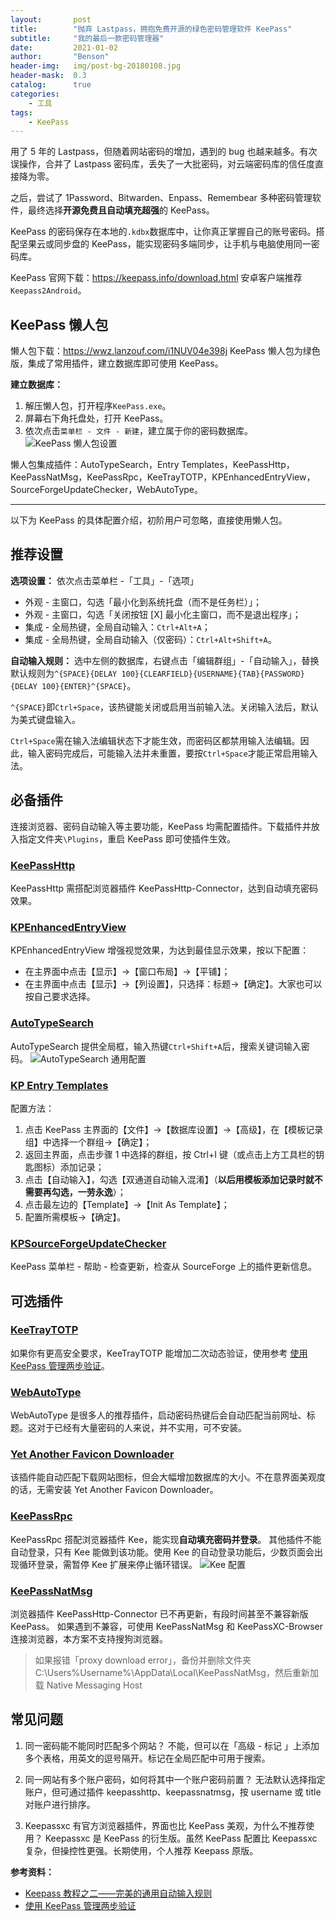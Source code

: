 ```yaml
---
layout:       post
title:        "抛弃 Lastpass，拥抱免费开源的绿色密码管理软件 KeePass"
subtitle:     "我的最后一款密码管理器"
date:         2021-01-02
author:       "Benson"
header-img:   img/post-bg-20180108.jpg
header-mask:  0.3
catalog:      true
categories:
    - 工具
tags: 
    - KeePass
---
```

用了 5 年的 Lastpass，但随着网站密码的增加，遇到的 bug 也越来越多。有次误操作，合并了 Lastpass 密码库，丢失了一大批密码，对云端密码库的信任度直接降为零。

之后，尝试了 1Password、Bitwarden、Enpass、Remembear 多种密码管理软件，最终选择**开源免费且自动填充超强**的 KeePass。

KeePass 的密码保存在本地的`.kdbx`数据库中，让你真正掌握自己的账号密码。搭配坚果云或同步盘的 KeePass，能实现密码多端同步，让手机与电脑使用同一密码库。

KeePass 官网下载：<https://keepass.info/download.html>
安卓客户端推荐`Keepass2Android`。

## KeePass 懒人包

懒人包下载：<https://wwz.lanzouf.com/i1NUV04e398j>
KeePass 懒人包为绿色版，集成了常用插件，建立数据库即可使用 KeePass。

**建立数据库：**

1. 解压懒人包，打开程序`KeePass.exe`。
2. 屏幕右下角托盘处，打开 KeePass。
3. 依次点击`菜单栏 - 文件 - 新建`，建立属于你的密码数据库。
![KeePass 懒人包设置](https://tc.seoipo.com/KeePass_new_kdbx.gif)

懒人包集成插件：AutoTypeSearch，Entry Templates，KeePassHttp，KeePassNatMsg，KeePassRpc，KeeTrayTOTP，KPEnhancedEntryView，SourceForgeUpdateChecker，WebAutoType。

---
以下为 KeePass 的具体配置介绍，初阶用户可忽略，直接使用懒人包。

## 推荐设置

**选项设置：**
依次点击菜单栏 -「工具」-「选项」

* 外观 - 主窗口，勾选「最小化到系统托盘（而不是任务栏）」；
* 外观 - 主窗口，勾选「关闭按钮 [X] 最小化主窗口，而不是退出程序」；
* 集成 - 全局热键，全局自动输入：`Ctrl+Alt+A`；
* 集成 - 全局热键，全局自动输入（仅密码）：`Ctrl+Alt+Shift+A`。

**自动输入规则：**
选中左侧的数据库，右键点击「编辑群组」-「自动输入」，替换默认规则为`^{SPACE}{DELAY 100}{CLEARFIELD}{USERNAME}{TAB}{PASSWORD}{DELAY 100}{ENTER}^{SPACE}`。

`^{SPACE}`即`Ctrl+Space`，该热键能关闭或启用当前输入法。关闭输入法后，默认为美式键盘输入。

`Ctrl+Space`需在输入法编辑状态下才能生效，而密码区都禁用输入法编辑。因此，输入密码完成后，可能输入法并未重置，要按`Ctrl+Space`才能正常启用输入法。

## 必备插件

连接浏览器、密码自动输入等主要功能，KeePass 均需配置插件。下载插件并放入指定文件夹`\Plugins`，重启 KeePass 即可使插件生效。

### [KeePassHttp](https://raw.github.com/pfn/keepasshttp/master/KeePassHttp.plgx)

KeePassHttp 需搭配浏览器插件 KeePassHttp-Connector，达到自动填充密码效果。

### [KPEnhancedEntryView](https://keepass.info/plugins.html#kpenhentryview)

KPEnhancedEntryView 增强视觉效果，为达到最佳显示效果，按以下配置：

* 在主界面中点击【显示】→【窗口布局】→【平铺】；
* 在主界面中点击【显示】→【列设置】，只选择：标题→【确定】。大家也可以按自己要求选择。

### [AutoTypeSearch](https://keepass.info/plugins.html#atsearch)

AutoTypeSearch 提供全局框，输入热键`Ctrl+Shift+A`后，搜索关键词输入密码。
![AutoTypeSearch 通用配置](http://tc.seoipo.com/20191013083950.png)

### [KP Entry Templates](https://github.com/mitchcapper/KPEntryTemplates)

配置方法：

1. 点击 KeePass 主界面的【文件】→【数据库设置】→【高级】，在【模板记录组】中选择一个群组→【确定】；
2. 返回主界面，点击步骤 1 中选择的群组，按 Ctrl+I 键（或点击上方工具栏的钥匙图标）添加记录；
3. 点击【自动输入】，勾选【双通道自动输入混淆】（**以后用模板添加记录时就不需要再勾选，一劳永逸**）；
4. 点击最左边的【Template】→【Init As Template】；
5. 配置所需模板→【确定】。

### [KPSourceForgeUpdateChecker](https://sourceforge.net/projects/kpsfupdatechecker/reviews)

KeePass 菜单栏 - 帮助 - 检查更新，检查从 SourceForge 上的插件更新信息。

## 可选插件

### [KeeTrayTOTP](https://github.com/victor-rds/KeeTrayTOTP/releases/)

如果你有更高安全要求，KeeTrayTOTP 能增加二次动态验证，使用参考 [使用 KeePass 管理两步验证](https://www.cnblogs.com/tielemao/p/9613839.html)。

### [WebAutoType](https://keepass.info/plugins.html#webautotype)

WebAutoType 是很多人的推荐插件，启动密码热键后会自动匹配当前网址、标题。这对于已经有大量密码的人来说，并不实用，可不安装。

### [Yet Another Favicon Downloader](https://keepass.info/plugins.html#yafd)

该插件能自动匹配下载网站图标，但会大幅增加数据库的大小。不在意界面美观度的话，无需安装 Yet Another Favicon Downloader。

### [KeePassRpc](https://github.com/kee-org/keepassrpc/releases/)

KeePassRpc 搭配浏览器插件 Kee，能实现**自动填充密码并登录**。
其他插件不能自动登录，只有 Kee 能做到该功能。使用 Kee 的自动登录功能后，少数页面会出现循环登录，需暂停 Kee 扩展来停止循环错误。
![Kee 配置](http://tc.seoipo.com/2022-05-05-14-29-32.png)

### [KeePassNatMsg](https://github.com/smorks/keepassnatmsg)

浏览器插件 KeePassHttp-Connector 已不再更新，有段时间甚至不兼容新版 KeePass。
如果遇到不兼容，可使用 KeePassNatMsg 和 KeePassXC-Browser 连接浏览器，本方案不支持搜狗浏览器。
> 如果报错「proxy download error」，备份并删除文件夹  C:\Users\%Username%\AppData\Local\KeePassNatMsg，然后重新加载 Native Messaging Host

## 常见问题

1. 同一密码能不能同时匹配多个网站？
不能，但可以在「高级 - 标记 」上添加多个表格，用英文的逗号隔开。标记在全局匹配中可用于搜索。

2. 同一网站有多个账户密码，如何将其中一个账户密码前置？
无法默认选择指定账户，但可通过插件 keepasshttp、keepassnatmsg，按 username 或 title 对账户进行排序。

3. Keepassxc 有官方浏览器插件，界面也比 KeePass 美观，为什么不推荐使用？
Keepassxc 是 KeePass 的衍生版。虽然 KeePass 配置比 Keepassxc 复杂，但操控性更强。长期使用，个人推荐 Keepass 原版。

**参考资料：**

* [Keepass 教程之二——完美的通用自动输入规则](https://blog.csdn.net/SingWarm/article/details/90669580)
* [使用 KeePass 管理两步验证](https://www.cnblogs.com/tielemao/p/9613839.html)
